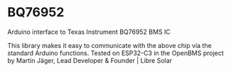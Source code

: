 # BQ76952
Arduino interface to Texas Instrument BQ76952 BMS IC

This library makes it easy to communicate with the above chip via the standard Arduino functions. Tested on ESP32-C3 in the OpenBMS project by Martin Jäger, Lead Developer & Founder | Libre Solar
